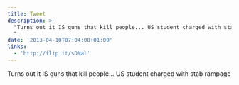 ```yaml
---
title: Tweet
description: >-
  "Turns out it IS guns that kill people... US student charged with stab rampage
  "
date: '2013-04-10T07:04:08+01:00'
links:
  - 'http://flip.it/sDNal'
---
```

Turns out it IS guns that kill people... US student charged with stab rampage 
